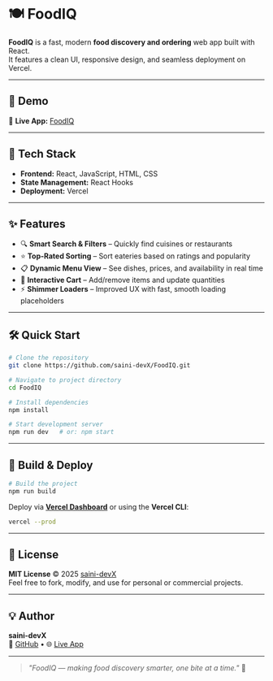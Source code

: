 # 🍽️ FoodIQ

**FoodIQ** is a fast, modern **food discovery and ordering** web app built with React.  
It features a clean UI, responsive design, and seamless deployment on Vercel.

---

## 🚀 Demo

🔗 **Live App:** [FoodIQ](https://foodiq.vercel.app)

---

## 🧠 Tech Stack

- **Frontend:** React, JavaScript, HTML, CSS  
- **State Management:** React Hooks  
- **Deployment:** Vercel  

---

## ✨ Features

- 🔍 **Smart Search & Filters** – Quickly find cuisines or restaurants  
- ⭐ **Top-Rated Sorting** – Sort eateries based on ratings and popularity  
- 📋 **Dynamic Menu View** – See dishes, prices, and availability in real time  
- 🛒 **Interactive Cart** – Add/remove items and update quantities  
- ⚡ **Shimmer Loaders** – Improved UX with fast, smooth loading placeholders  

---

## 🛠️ Quick Start

```bash
# Clone the repository
git clone https://github.com/saini-devX/FoodIQ.git

# Navigate to project directory
cd FoodIQ

# Install dependencies
npm install

# Start development server
npm run dev   # or: npm start
```

---

## 🧩 Build & Deploy

```bash
# Build the project
npm run build
```

Deploy via **[Vercel Dashboard](https://vercel.com)** or using the **Vercel CLI**:

```bash
vercel --prod
```

---

## 🪪 License

**MIT License** © 2025 [saini-devX](https://github.com/saini-devX)  
Feel free to fork, modify, and use for personal or commercial projects.

---

## 💡 Author

**saini-devX**  
🔗 [GitHub](https://github.com/saini-devX) • 🌐 [Live App](https://foodiq.vercel.app)

---

> _"FoodIQ — making food discovery smarter, one bite at a time."_ 🍴
